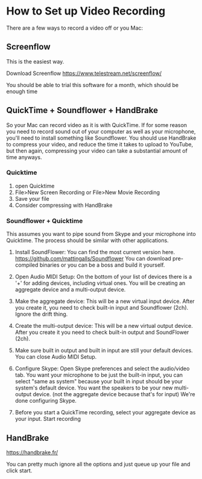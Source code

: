 # How to Set up Video Recording
There are a few ways to record a video off or you Mac:

## Screenflow
This is the easiest way.

Download Screenflow https://www.telestream.net/screenflow/

You should be able to trial this software for a month, which should be enough time

## QuickTime + Soundflower + HandBrake
So your Mac can record video as it is with QuickTime. If for some reason you need to record sound out of your computer as well as your microphone, you'll need to install something like Soundflower. You should use HandBrake to compress your video, and reduce the time it takes to upload to YouTube, but then again, compressing your video can take a substantial amount of time anyways.

### Quicktime

1. open Quicktime
2. File>New Screen Recording or File>New Movie Recording
3. Save your file
4. Consider compressing with HandBrake

### Soundflower + Quicktime
This assumes you want to pipe sound from Skype and your microphone into Quicktime. The process should be similar with other applications.

1. Install SoundFlower: You can find the most current version here. https://github.com/mattingalls/Soundflower
You can download pre-compiled binaries or you can be a boss and build it yourself.

2. Open Audio MIDI Setup: On the bottom of your list of devices there is a '+' for adding devices, including virtual ones. You will be creating an aggregate device and a multi-output device. 

3. Make the aggregate device: This will be a new virtual input device. After you create it, you need to check built-in input and Soundflower (2ch). Ignore the drift thing.

4. Create the multi-output device: This will be a new virtual output device. After you create it you need to check  built-in output and SoundFlower (2ch).

5. Make sure built in output and built in input are still your default devices. You can close Audio MIDI Setup.

6. Configure Skype: Open Skype preferences and select the audio/video tab. You want your microphone to be just the built-in input, you can select "same as system" because your built in input should be your system's default device. You want the speakers to be your new multi-output device. (not the aggregate device because that's for input) We're done configuring Skype.

8. Before you start a QuickTime recording, select your aggregate device as your input.
Start recording

## HandBrake

https://handbrake.fr/

You can pretty much ignore all the options and just queue up your file and click start.